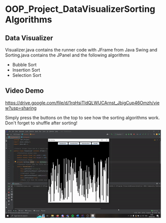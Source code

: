 # OOP_Project_DataVisualizerSortingAlgorithms
## Data Visualizer
Visualizer.java contains the runner code with JFrame from Java Swing and Sorting.java contains the JPanel and the following algorithms
* Bubble Sort
* Insertion Sort
* Selection Sort
## Video Demo
https://drive.google.com/file/d/1rqHsiTldQLWUCArnst_JbigCup46Omzh/view?usp=sharing

Simply press the buttons on the top to see how the sorting algorithms work. Don't forget to shuffle after sorting!

![](https://github.com/CH1MP5T0N/OOP_Project_DataVisualizerSortingAlgorithms/blob/main/docs/ezgif-2-fe44dc3d68.gif)
